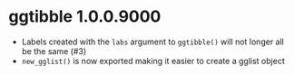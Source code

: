 # ggtibble 1.0.0.9000

* Labels created with the `labs` argument to `ggtibble()` will not longer all be
  the same (#3)
* `new_gglist()` is now exported making it easier to create a gglist object
